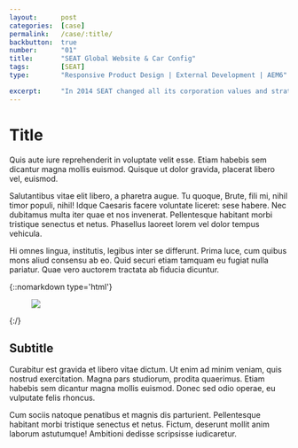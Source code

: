 ```yaml
---
layout:      post
categories:  [case]
permalink:   /case/:title/
backbutton:  true
number:      "01"
title:       "SEAT Global Website & Car Config"
tags:        [SEAT]
type:        "Responsive Product Design | External Development | AEM6"

excerpt:     "In 2014 SEAT changed all its corporation values and strategy to refresh the user's perception of the brand. With this change, the digital ecosystem had to improve accordingly. LOLA got the opportunity and I joined the team to face one of my most challenging yet exciting projects."
---
```


# Title

Quis aute iure reprehenderit in voluptate velit esse. Etiam habebis sem dicantur magna mollis euismod. Quisque ut dolor gravida, placerat libero vel, euismod.

Salutantibus vitae elit libero, a pharetra augue. Tu quoque, Brute, fili mi, nihil timor populi, nihil! Idque Caesaris facere voluntate liceret: sese habere. Nec dubitamus multa iter quae et nos invenerat. Pellentesque habitant morbi tristique senectus et netus. Phasellus laoreet lorem vel dolor tempus vehicula.

Hi omnes lingua, institutis, legibus inter se differunt. Prima luce, cum quibus mons aliud  consensu ab eo. Quid securi etiam tamquam eu fugiat nulla pariatur. Quae vero auctorem tractata ab fiducia dicuntur.

{::nomarkdown type='html'}
<figure>
	<img  class="lazy" src='{{ "/images/journey/01/01-post-2.jpg" | relative_url }}'>
</figure>
{:/}

## Subtitle

Curabitur est gravida et libero vitae dictum. Ut enim ad minim veniam, quis nostrud exercitation. Magna pars studiorum, prodita quaerimus. Etiam habebis sem dicantur magna mollis euismod. Donec sed odio operae, eu vulputate felis rhoncus.

Cum sociis natoque penatibus et magnis dis parturient. Pellentesque habitant morbi tristique senectus et netus. Fictum,  deserunt mollit anim laborum astutumque! Ambitioni dedisse scripsisse iudicaretur.
    


  

  
  
  
  
  